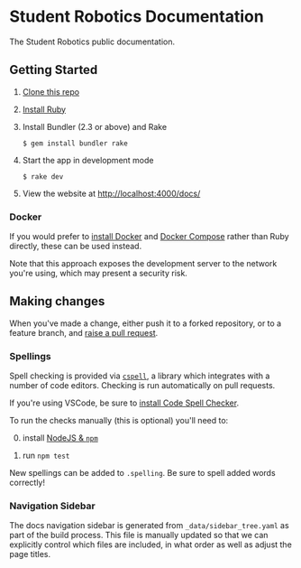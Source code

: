 # Student Robotics Documentation

The Student Robotics public documentation.

## Getting Started

1. [Clone this repo][clone-repo]

1. [Install Ruby][install-ruby]

2. Install Bundler (2.3 or above) and Rake

    ``` shell
    $ gem install bundler rake
    ```

3. Start the app in development mode

    ```shell
    $ rake dev
    ```

4. View the website at <http://localhost:4000/docs/>

### Docker

If you would prefer to [install Docker][install-docker] and [Docker Compose][install-docker-compose]
rather than Ruby directly, these can be used instead.

Note that this approach exposes the development server to the network you're
using, which may present a security risk.

## Making changes

When you've made a change, either push it to a forked repository, or to a
feature branch, and [raise a pull request][raise-a-pr].

### Spellings

Spell checking is provided via [`cspell`][cspell], a library which integrates
with a number of code editors. Checking is run automatically on pull requests.

If you're using VSCode, be sure to [install Code Spell Checker][vscode-cspell].

To run the checks manually (this is optional) you'll need to:

0. install [NodeJS & `npm`][install-node]

1. run `npm test`

New spellings can be added to `.spelling`. Be sure to spell added words correctly!

### Navigation Sidebar

The docs navigation sidebar is generated from `_data/sidebar_tree.yaml` as part
of the build process. This file is manually updated so that we can
explicitly control which files are included, in what order as well as adjust the
page titles.


[clone-repo]: https://docs.github.com/en/repositories/creating-and-managing-repositories/cloning-a-repository
[install-ruby]: https://www.ruby-lang.org/en/documentation/installation/
[install-docker]: https://docs.docker.com/engine/install/
[install-docker-compose]: https://docs.docker.com/compose/install/
[raise-a-pr]: https://github.com/srobo/docs/pull/new/main
[cspell]: https://cspell.org/
[vscode-cspell]: https://marketplace.visualstudio.com/items?itemName=streetsidesoftware.code-spell-checker
[install-node]: https://downloads.nodesource.com/

